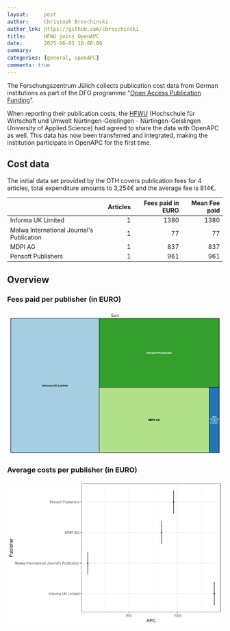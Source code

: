 ```yaml
---
layout:     post
author:     Christoph Broschinski
author_lnk: https://github.com/cbroschinski
title:      HFWU joins OpenAPC
date:       2025-06-03 10:00:00
summary:    
categories: [general, openAPC]
comments: true
---
```





The Forschungszentrum Jülich collects publication cost data from German institutions as part of the DFG programme "[Open Access Publication Funding](https://www.fz-juelich.de/en/zb/open-science/open-access/monitoring-dfg-oa-publication-funding)".

When reporting their publication costs, the [HFWU](https://hfwu.de) (Hochschule für Wirtschaft und Umwelt Nürtingen-Geislingen - Nürtingen-Geislingen University of Applied Science) had agreed to share the data with OpenAPC as well. This data has now been transferred and integrated, making the institution participate in OpenAPC for the first time.

## Cost data



The initial data set provided by the OTH covers publication fees for 4 articles, total expenditure amounts to 3,254€ and the average fee is 814€.




|                                          | Articles| Fees paid in EURO| Mean Fee paid|
|:-----------------------------------------|--------:|-----------------:|-------------:|
|Informa UK Limited                        |        1|              1380|          1380|
|Malwa International Journal's Publication |        1|                77|            77|
|MDPI AG                                   |        1|               837|           837|
|Pensoft Publishers                        |        1|               961|           961|



## Overview

### Fees paid per publisher (in EURO)

![plot of chunk tree_hfwu_2025_06_03_full](/figure/tree_hfwu_2025_06_03_full-1.png)

###  Average costs per publisher (in EURO)

![plot of chunk box_hfwu_2025_06_03_publisher_full](/figure/box_hfwu_2025_06_03_publisher_full-1.png)
